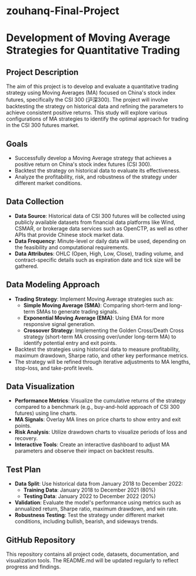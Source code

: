 # zouhanq-Final-Project
# Development of Moving Average Strategies for Quantitative Trading

## **Project Description**
The aim of this project is to develop and evaluate a quantitative trading strategy using Moving Averages (MA) focused on China's stock index futures, specifically the CSI 300 (沪深300). The project will involve backtesting the strategy on historical data and refining the parameters to achieve consistent positive returns. This study will explore various configurations of MA strategies to identify the optimal approach for trading in the CSI 300 futures market.

## **Goals**
- Successfully develop a Moving Average strategy that achieves a positive return on China's stock index futures (CSI 300).
- Backtest the strategy on historical data to evaluate its effectiveness.
- Analyze the profitability, risk, and robustness of the strategy under different market conditions.

## **Data Collection**
- **Data Source**: Historical data of CSI 300 futures will be collected using publicly available datasets from financial data platforms like Wind, CSMAR, or brokerage data services such as OpenCTP, as well as other APIs that provide Chinese stock market data.
- **Data Frequency**: Minute-level or daily data will be used, depending on the feasibility and computational requirements.
- **Data Attributes**: OHLC (Open, High, Low, Close), trading volume, and contract-specific details such as expiration date and tick size will be gathered.

## **Data Modeling Approach**
- **Trading Strategy**: Implement Moving Average strategies such as:
  - **Simple Moving Average (SMA)**: Comparing short-term and long-term SMAs to generate trading signals.
  - **Exponential Moving Average (EMA)**: Using EMA for more responsive signal generation.
  - **Crossover Strategy**: Implementing the Golden Cross/Death Cross strategy (short-term MA crossing over/under long-term MA) to identify potential entry and exit points.
- Backtest the strategies using historical data to measure profitability, maximum drawdown, Sharpe ratio, and other key performance metrics.
- The strategy will be refined through iterative adjustments to MA lengths, stop-loss, and take-profit levels.

## **Data Visualization**
- **Performance Metrics**: Visualize the cumulative returns of the strategy compared to a benchmark (e.g., buy-and-hold approach of CSI 300 futures) using line charts.
- **MA Signals**: Overlay MA lines on price charts to show entry and exit points.
- **Risk Analysis**: Utilize drawdown charts to visualize periods of loss and recovery.
- **Interactive Tools**: Create an interactive dashboard to adjust MA parameters and observe their impact on backtest results.

## **Test Plan**
- **Data Split**: Use historical data from January 2018 to December 2022:
  - **Training Data**: January 2018 to December 2021 (80%)
  - **Testing Data**: January 2022 to December 2022 (20%)
- **Validation**: Evaluate the model's performance using metrics such as annualized return, Sharpe ratio, maximum drawdown, and win rate.
- **Robustness Testing**: Test the strategy under different market conditions, including bullish, bearish, and sideways trends.

## **GitHub Repository**
This repository contains all project code, datasets, documentation, and visualization tools. The README.md will be updated regularly to reflect progress and findings.
